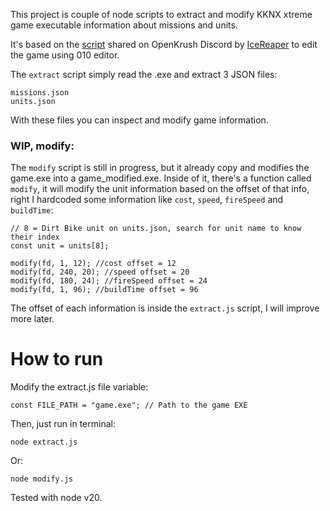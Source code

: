 This project is couple of node scripts to extract and modify KKNX xtreme game executable information about missions and units.

It's based on the [script](https://discord.com/channels/303959211749146645/723453780800176208/988718875040419860) shared on OpenKrush Discord by [IceReaper](https://github.com/IceReaper) to edit the game using 010 editor.

The `extract` script simply read the .exe and extract 3 JSON files:

```
missions.json
units.json
```

With these files you can inspect and modify game information.

### WIP, modify:

The `modify` script is still in progress, but it already copy and modifies the game.exe into a game_modified.exe.
Inside of it, there's a function called `modify`, it will modify the unit information based on the offset of that info, right I hardcoded some information like `cost`, `speed`, `fireSpeed` and `buildTime`:

```
// 8 = Dirt Bike unit on units.json, search for unit name to know their index
const unit = units[8];

modify(fd, 1, 12); //cost offset = 12
modify(fd, 240, 20); //speed offset = 20
modify(fd, 180, 24); //fireSpeed offset = 24
modify(fd, 1, 96); //buildTime offset = 96
```

The offset of each information is inside the `extract.js` script, I will improve more later.

# How to run

Modify the extract.js file variable:

```
const FILE_PATH = "game.exe"; // Path to the game EXE
```

Then, just run in terminal:

```
node extract.js
```

Or:

```
node modify.js
```

Tested with node v20.
